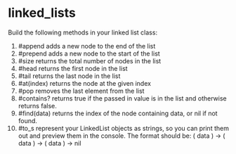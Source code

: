 # linked_lists

Build the following methods in your linked list class:

1. #append adds a new node to the end of the list
2. #prepend adds a new node to the start of the list
3. #size returns the total number of nodes in the list
4. #head returns the first node in the list
5. #tail returns the last node in the list
6. #at(index) returns the node at the given index
7. #pop removes the last element from the list
8. #contains? returns true if the passed in value is in the list and otherwise returns false.
9. #find(data) returns the index of the node containing data, or nil if not found.
10. #to_s represent your LinkedList objects as strings, so you can print them out and preview them in the console. The format should be: ( data ) -> ( data ) -> ( data ) -> nil
